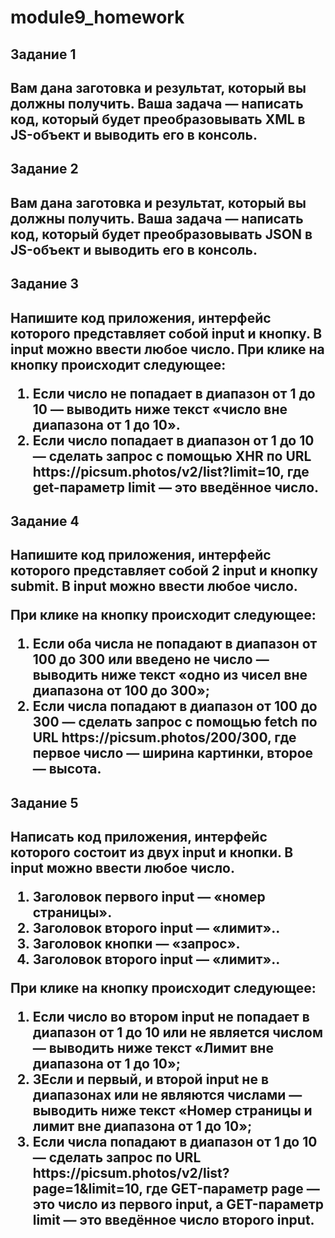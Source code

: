 # module9_homework

<h2>Задание 1<h2>
  
<p>Вам дана заготовка и результат, который вы должны получить. Ваша задача — написать код, который будет преобразовывать XML в JS-объект и выводить его в консоль.<p>

<h2>Задание 2<h2>
  
<p>Вам дана заготовка и результат, который вы должны получить. Ваша задача — написать код, который будет преобразовывать JSON в JS-объект и выводить его в консоль.<p>
  
  <h2>Задание 3<h2>
  
<p>Напишите код приложения, интерфейс которого представляет собой input и кнопку. В input можно ввести любое число. При клике на кнопку происходит следующее:
<p>
<ol>
  <li>Если число не попадает в диапазон от 1 до 10 — выводить ниже текст «число вне диапазона от 1 до 10».</li>
  <li>Если число попадает в диапазон от 1 до 10 — сделать запрос c помощью XHR по URL https://picsum.photos/v2/list?limit=10, где get-параметр limit — это введённое число.</li>
 </ol>
    
<h2>Задание 4<h2>
  
<p>Напишите код приложения, интерфейс которого представляет собой 2 input и кнопку submit. В input можно ввести любое число.</p>

<p>При клике на кнопку происходит следующее:</p>

<ol>
  <li>Если оба числа не попадают в диапазон от 100 до 300 или введено не число — выводить ниже текст «одно из чисел вне диапазона от 100 до 300»;</li>
  <li>Если числа попадают в диапазон от 100 до 300 — сделать запрос c помощью fetch по URL https://picsum.photos/200/300, где первое число — ширина картинки, второе — высота.</li>
 </ol>

<h2>Задание 5<h2>
  <p>Написать код приложения, интерфейс которого состоит из двух input и кнопки. В input можно ввести любое число.</p>
  
  <ol>
  <li>Заголовок первого input — «номер страницы».</li>
  <li>Заголовок второго input — «лимит»..</li>
  <li>Заголовок кнопки — «запрос».</li>
  <li>Заголовок второго input — «лимит»..</li>
 </ol>
<p>При клике на кнопку происходит следующее:</p>

<ol>
  <li>Если число во втором input не попадает в диапазон от 1 до 10 или не является числом — выводить ниже текст «Лимит вне диапазона от 1 до 10»;</li>
  <li>ЗЕсли и первый, и второй input не в диапазонах или не являются числами — выводить ниже текст «Номер страницы и лимит вне диапазона от 1 до 10»;</li>
  <li>Если числа попадают в диапазон от 1 до 10 — сделать запрос по URL https://picsum.photos/v2/list?page=1&limit=10, где GET-параметр page — это число из первого input, а GET-параметр limit — это введённое число второго input.</li>
 </ol>








